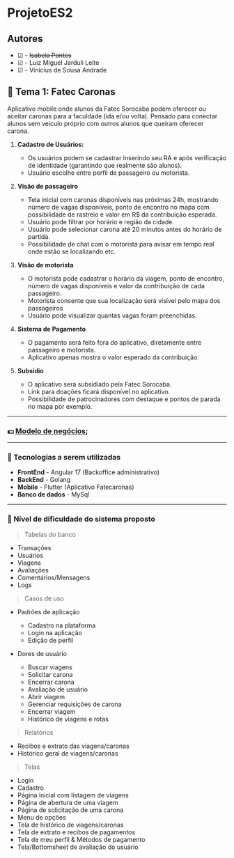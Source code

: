 # ProjetoES2

## Autores

- &#9745; - ~~Isabela Pontes~~
- &#9745; - Luiz Miguel Jarduli Leite
- &#9745; - Vinicius de Sousa Andrade

## :car: Tema 1: Fatec Caronas

Aplicativo mobile onde alunos da Fatec Sorocaba podem oferecer ou aceitar caronas para a faculdade (ida e/ou volta).
Pensado para conectar alunos sem veículo próprio com outros alunos que queiram oferecer carona.

1. **Cadastro de Usuários:**
   - Os usuários podem se cadastrar inserindo seu RA e após verificação de identidade (garantindo que realmente são alunos).
   - Usuário escolhe entre perfil de passageiro ou motorista.

2. **Visão de passageiro**
   - Tela inicial com caronas disponíveis nas próximas 24h, mostrando número de vagas disponíveis, ponto de encontro no mapa com possibilidade de rastreio e valor em R$ da contribuição esperada.
   - Usuário pode filtrar por horário e região da cidade.
   - Usuário pode selecionar carona até 20 minutos antes do horário de partida.
   - Possibilidade de chat com o motorista para avisar em tempo real onde estão se localizando etc.

3. **Visão de motorista**
   - O motorista pode cadastrar o horário da viagem, ponto de encontro, número de vagas disponíveis e valor da contribuição de cada passageiro.
   - Motorista consente que sua localização será visível pelo mapa dos passageiros
   - Usuário pode visualizar quantas vagas foram preenchidas.

4. **Sistema de Pagamento**
   - O pagamento será feito fora do aplicativo, diretamente entre passageiro e motorista.
   - Aplicativo apenas mostra o valor esperado da contribuição.

5. **Subsídio**
   - O aplicativo será subsidiado pela Fatec Sorocaba.
   - Link para doações ficará disponível no aplicativo.
   - Possibilidade de patrocinadores com destaque e pontos de parada no mapa por exemplo.

---

### :dollar: [Modelo de negócios](https://github.com/pontisa/ProjetoES2/blob/main/docs/BUSINESS_MODEL.md);

---

### 🚀 Tecnologias a serem utilizadas

   - **FrontEnd** - Angular 17 (Backoffice administrativo)
   - **BackEnd** - Golang
   - **Mobile** - Flutter (Aplicativo Fatecaronas)
   - **Banco de dados** - MySql

---

### 🥇 Nível de dificuldade do sistema proposto

> Tabelas do banco

- Transações
- Usuários
- Viagens
- Avaliações
- Comentários/Mensagens
- Logs

> Casos de uso

- Padrões de aplicação
   - Cadastro na plataforma
   - Login na aplicação
   - Edição de perfil

- Dores de usuário
   - Buscar viagens
   - Solicitar carona
   - Encerrar carona
   - Avaliação de usuário
   - Abrir viagem
   - Gerenciar requisições de carona
   - Encerrar viagem
   - Histórico de viagens e rotas
 
> Relatórios

- Recibos e extrato das viagens/caronas
- Histórico geral de viagens/caronas

> Telas

- Login
- Cadastro
- Página inicial com listagem de viagens
- Página de abertura de uma viagem
- Página de solicitação de uma carona
- Menu de opções
- Tela de histórico de viagens/caronas
- Tela de extrato e recibos de pagamentos
- Tela de meu perfil & Métodos de pagamento
- Tela/Bottomsheet de avaliação do usuário

